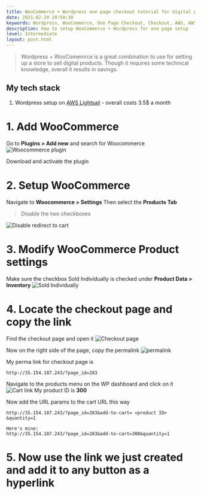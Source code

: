 ```yaml
---
title: WooCommerce + Wordpress one page checkout tutorial for digital products
date: 2021-02-20 20:59:39
keywords: Wordpress, WooCommerce, One Page Checkout, Checkout, AWS, AWS Lightsail, Lightsail
description: How to setup WooCommerce + Wordpress for one page setup
level: Intermediate
layout: post.html
---
```

> Wordpress + WooComemrce is a great combination to use for setting up a store to sell digital products. Though it requires some technical knowledge, overall it results in savings. 

## My tech stack
1. Wordpress setup on [AWS Lightsail](https://aws.amazon.com/lightsail/projects/wordpress/) - overall costs 3.5$ a month

# 1. Add WooCommerce
Go to **Plugins > Add new** and search for Woocommerce
![Woocommerce plugin](https://res.cloudinary.com/poorna/image/upload/v1613836975/my-blog/Screenshot_2021-02-20_Add_Plugins_Personal_Branding_Blueprint_WordPress.png)

Download and activate the plugin

# 2. Setup WooCommerce
Navigate to **Woocommerce > Settings** 
Then select the **Products Tab**
> Disable the two checkboxes

![Disable redirect to cart](https://res.cloudinary.com/poorna/image/upload/c_scale,w_900/v1613842787/my-blog/Screenshot_2021-02-20_WooCommerce_settings_Personal_Branding_Blueprint_WordPress.png)

# 3. Modify WooCommerce Product settings
Make sure the checkbox Sold Individually is checked under **Product Data > Inventory**
![Sold Individually](https://res.cloudinary.com/poorna/image/upload/v1613843765/my-blog/Screenshot_2021-02-20_Edit_product_Personal_Branding_Blueprint_WordPress.png)

# 4. Locate the checkout page and copy the link
Find the checkout page and open it
![Checkout page](https://res.cloudinary.com/poorna/image/upload/v1613845068/my-blog/Screenshot_2021-02-20_Pages_Personal_Branding_Blueprint_WordPress.png)

Now on the right side of the page, copy the permalink
![permalink](https://res.cloudinary.com/poorna/image/upload/v1613845682/my-blog/Screenshot_2021-02-20_Edit_Page_Personal_Branding_Blueprint_WordPress.png)

My perma link for checkout page is 
```
http://35.154.187.243/?page_id=283
```


Navigate to the products menu on the WP dashboard and click on it
![Cart link](https://res.cloudinary.com/poorna/image/upload/v1613846701/my-blog/Screenshot_from_2021-02-21_00-14-50.png)
My product ID is **300**


Now add the URL params to the cart URL this way
```
http://35.154.187.243/?page_id=283&add-to-cart= <product ID> &quantity=1

Here's mine:
http://35.154.187.243/?page_id=283&add-to-cart=300&quantity=1
```

# 5. Now use the link we just created and add it to any button as a hyperlink